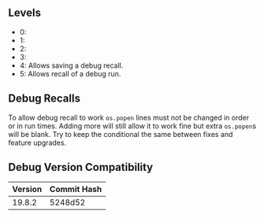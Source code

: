 ## Levels  
- 0:  
- 1:  
- 2:  
- 3:  
- 4: Allows saving a debug recall. 
- 5: Allows recall of a debug run.  

## Debug Recalls  
To allow debug recall to work `os.popen` lines must not be changed in order or in run times.
Adding more will still allow it to work fine but extra `os.popen`s will be blank. Try to keep the conditional
the same between fixes and feature upgrades.

## Debug Version Compatibility  
| **Version** | **Commit Hash** |
| :--- | --- |
| 19.8.2 | 5248d52 |  

